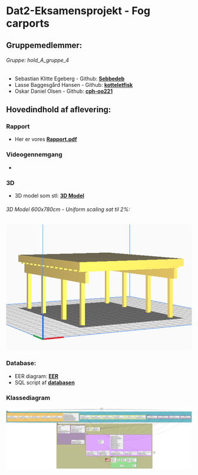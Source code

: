 # Dat2-Eksamensprojekt - Fog carports

## Gruppemedlemmer:
###### Gruppe: _hold_A_gruppe_4_
* Sebastian Klitte Egeberg - Github: **[Sebbedeb](https://github.com/Sebbedeb)**
* Lasse Baggesgård Hansen - Github: **[kotteletfisk](https://github.com/kotteletfisk)**
* Oskar Daniel Olsen - Github: **[cph-oo221](https://github.com/cph-oo221)**

## Hovedindhold af aflevering:

### Rapport
* Her er vores **[Rapport.pdf](rapport/rapport.md)**

### Videogennemgang
* 

### 3D
* 3D model som stl: **[3D Model](OpenSCAD)**
###### 3D Model 600x780cm - Uniform scaling sat til 2%:
![](documentation/diagrammer/Model3D_600x780.png)

### Database:
* EER diagram: **[EER](documentation/diagrammer/EER.png)**
* SQL script af **[databasen]()**

### Klassediagram
![Klassediagram]( documentation/diagrammer/Fog_diagram.png "Class Diagram")
